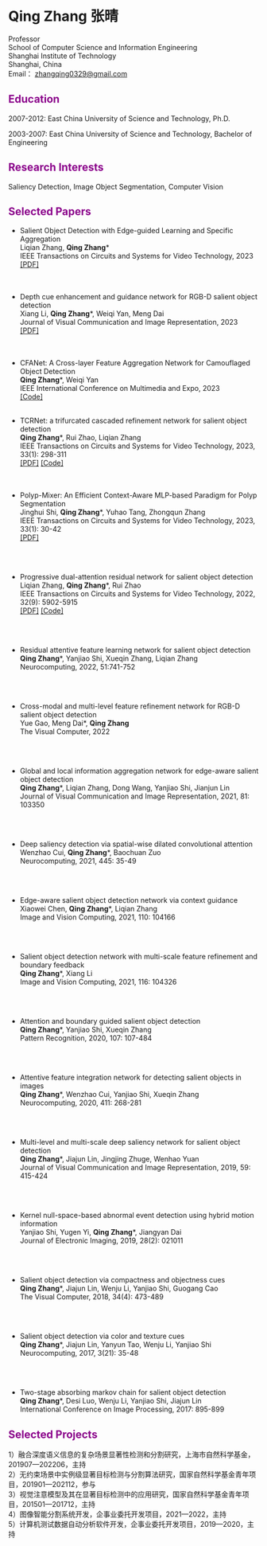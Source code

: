 # **Qing Zhang 张晴**   

Professor   
School of Computer Science and Information Engineering  
Shanghai Institute of Technology  
Shanghai, China  
Email： zhangqing0329@gmail.com  


## **<font color="#8B008B">Education</font>**
2007-2012: East China University of Science and Technology, Ph.D.

2003-2007: East China University of Science and Technology, Bachelor of Engineering


## **<font color="#8B008B">Research Interests</font>**
Saliency Detection, Image Object Segmentation, Computer Vision


## **<font color="#8B008B">Selected Papers</font>**  
* Salient Object Detection with Edge-guided Learning and Specific Aggregation  
Liqian Zhang, **Qing Zhang***  
IEEE Transactions on Circuits and Systems for Video Technology, 2023   
[\[PDF\]](https://ieeexplore.ieee.org/document/10155248)    
<br/><br/> 

* Depth cue enhancement and guidance network for RGB-D salient object detection  
Xiang Li, **Qing Zhang***, Weiqi Yan, Meng Dai  
Journal of Visual Communication and Image Representation, 2023  
[\[PDF\]](https://authors.elsevier.com/sd/article/S1047-3203(23)00130-X)    
<br/><br/>  

* CFANet: A Cross-layer Feature Aggregation Network for Camouflaged Object Detection  
**Qing Zhang***, Weiqi Yan  
IEEE International Conference on Multimedia and Expo, 2023  
[\[Code\]](https://github.com/ZhangQing0329/CFANet)
<br/><br/>

* TCRNet: a trifurcated cascaded refinement network for salient object detection  
**Qing Zhang***, Rui Zhao, Liqian Zhang  
IEEE Transactions on Circuits and Systems for Video Technology, 2023, 33(1): 298-311  
[\[PDF\]](https://ieeexplore.ieee.org/document/9861608/)  [\[Code\]](https://github.com/ZhangQing0329/TCRNet)   
<br/><br/>
     
* Polyp-Mixer: An Efficient Context-Aware MLP-based Paradigm for Polyp Segmentation  
Jinghui Shi, **Qing Zhang***, Yuhao Tang, Zhongqun Zhang  
IEEE Transactions on Circuits and Systems for Video Technology, 2023, 33(1): 30-42   
[\[PDF\]](https://ieeexplore.ieee.org/document/9852486/)  

<br/><br/>
* Progressive dual-attention residual network for salient object detection  
Liqian Zhang, **Qing Zhang***, Rui Zhao  
IEEE Transactions on Circuits and Systems for Video Technology, 2022, 32(9): 5902-5915   
[\[PDF\]](https://ieeexplore.ieee.org/document/9745960/) [\[Code\]](https://github.com/ZhangQing0329/PDRNet)

<br/><br/>
* Residual attentive feature learning network for salient object detection  
**Qing Zhang***, Yanjiao Shi, Xueqin Zhang, Liqian Zhang  
Neurocomputing, 2022, 51:741-752

<br/><br/>
* Cross-modal and multi-level feature refinement network for RGB-D salient object detection  
Yue Gao, Meng Dai*, **Qing Zhang**  
The Visual Computer, 2022  

<br/><br/>
* Global and local information aggregation network for edge-aware salient object detection  
**Qing Zhang***, Liqian Zhang, Dong Wang, Yanjiao Shi, Jianjun Lin  
Journal of Visual Communication and Image Representation, 2021, 81: 103350   

<br/><br/>
* Deep saliency detection via spatial-wise dilated convolutional attention  
Wenzhao Cui, **Qing Zhang***, Baochuan Zuo  
Neurocomputing, 2021, 445: 35-49  

<br/><br/>
* Edge-aware salient object detection network via context guidance  
Xiaowei Chen, **Qing Zhang***, Liqian Zhang  
Image and Vision Computing, 2021, 110: 104166  

<br/><br/>
* Salient object detection network with multi-scale feature  refinement and boundary feedback   
**Qing Zhang***, Xiang Li   
Image and Vision Computing, 2021, 116: 104326

<br/><br/>
* Attention and boundary guided salient object detection   
**Qing Zhang***, Yanjiao Shi, Xueqin Zhang  
Pattern Recognition, 2020, 107: 107-484

<br/><br/>
* Attentive feature integration network for detecting salient objects in images    
**Qing Zhang***, Wenzhao Cui, Yanjiao Shi, Xueqin Zhang    
Neurocomputing, 2020, 411: 268-281

<br/><br/>
* Multi-level and multi-scale deep saliency network for salient object detection  
**Qing Zhang***, Jiajun Lin, Jingjing Zhuge, Wenhao Yuan    
Journal of Visual Communication and Image Representation, 2019, 59: 415-424  

<br/><br/>
* Kernel null-space-based abnormal event detection using hybrid motion information  
Yanjiao Shi, Yugen Yi, **Qing Zhang***, Jiangyan Dai   
Journal of Electronic Imaging, 2019, 28(2): 021011

<br/><br/>
* Salient object detection via compactness and objectness cues   
**Qing Zhang***, Jiajun Lin, Wenju Li, Yanjiao Shi, Guogang Cao  
The Visual Computer, 2018, 34(4): 473-489  

<br/><br/>
* Salient object detection via color and texture cues  
**Qing Zhang***, Jiajun Lin, Yanyun Tao, Wenju Li, Yanjiao Shi    
Neurocomputing, 2017, 3(21): 35-48  

<br/><br/>
* Two-stage absorbing markov chain for salient object detection   
**Qing Zhang***, Desi Luo, Wenju Li, Yanjiao Shi, Jiajun Lin    
International Conference on Image Processing, 2017: 895-899  

## **<font color="#8B008B">Selected Projects</font>**

1）融合深度语义信息的复杂场景显著性检测和分割研究，上海市自然科学基金，201907—202206，主持  
2）无约束场景中实例级显著目标检测与分割算法研究，国家自然科学基金青年项目，201901—202112，参与  
3）视觉注意模型及其在显著目标检测中的应用研究，国家自然科学基金青年项目，201501—201712，主持  
4）图像智能分割系统开发，企事业委托开发项目，2021—2022，主持  
5）计算机测试数据自动分析软件开发，企事业委托开发项目，2019—2020，主持
